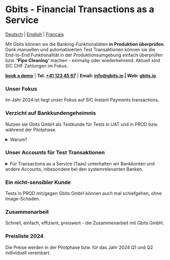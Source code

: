 
# Gbits - Financial Transactions as a Service
[Deutsch](https://www.example.org/) | [English](https://www.example.org/) | [Français](https://www.example.org/)  

Mit Gbits können sie die Banking-Funktionaliäten __in Produktion überprüfen__. Dank manuellen und automatisierten Test Transaktionen können sie die End-to-End Funktionalität in der Produktionsumgebung einfach überprüfen bzw. __'Pipe Cleaning'__ machen - einmalig oder wiederkehrend. Aktuell sind SIC CHF Zahlungen im Fokus.


__[book a demo](https://www.example.org/)__ | __Tel. <a href="tel:+41789230003">+41 123 45 67</a>__ | __Email: info@gbits.io | Web: <a href="">gbits.io</a>__  

<!-- ### Video

Test:

https://github.com/gbits-io/.github/assets/110880/cc9eda98-6a1d-42c7-a9ec-c1773b78791d
-->


### Unser Fokus
Im Jahr 2024 ist liegt unser Fokus auf SIC Instant Payments transactions.  

### Verzicht auf Bankkundengeheimnis
Nutzen sie Gbits GmbH als Testkunde für Tests in UAT und in PROD bzw. während der Pilotphase. 
   <details>
   <summary>Warum?</summary>
      <ol>
      <li>Test-Accounts in der Produktionsumgebung sind bei Audits ein Problem.</li>
      <li>Im Zusammenspiel mit einigen Plattformen dürfen in der Testumgebung keine Daten aus PROD verwendet werden.</li>
         </ol>
   </details>

### Unser Accounts für Test Transaktionen
   <details>
   <summary>Für Transactions as a Service (Taas) unterhalten wir Bankkonten und andere Accounts, inbesondere bei den systemrelevanten Banken.</summary>
      <br >
<table>
  <tr>
    <th>Bank</th>
    <th>IBAN</th>
    <th>Beneficial Owner</th>
  </tr>
  <tr>
    <td>UBS (Schweiz) AG</td>
    <td>CH23498322982 </td>
    <td>Gbits GmbH, Zürich</td>
  </tr>
  <tr>
    <td>Raiffeisenbank </td>
    <td>CH7373733737</td>
    <td>Gbits GmbH, Zürich</td>
  </tr>
     <tr>
    <td>Z&uuml;rcher Kantonalbank </td>
    <td>CH7373733737</td>
    <td>Gbits GmbH, Zürich</td>
  </tr>
     <tr>
    <td>PostFinance </td>
    <td>CH7373733737</td>
    <td>Gbits GmbH, Zürich</td>
  </tr>
        <tr>
    <td>Credit Suisse </td>
    <td>CH7373733737</td>
    <td>Gbits GmbH, Zürich</td>
  </tr>
</table>
   </details>  

### Ein nicht-sensibler Kunde
Tests in PROD mit/gegen Gbits GmbH können auch mal schiefgehen, ohne Image-Schaden.  

### Zusammenarbeit 
Schnell, einfach, effizient, preiswert - die Zusammenarbeit mit Gbits GmbH.  

### Preisliste 2024
Die Preise werden in der Pilotphase bzw. für das Jahr 2024 Q1 und Q2 individuell vereinbart.

